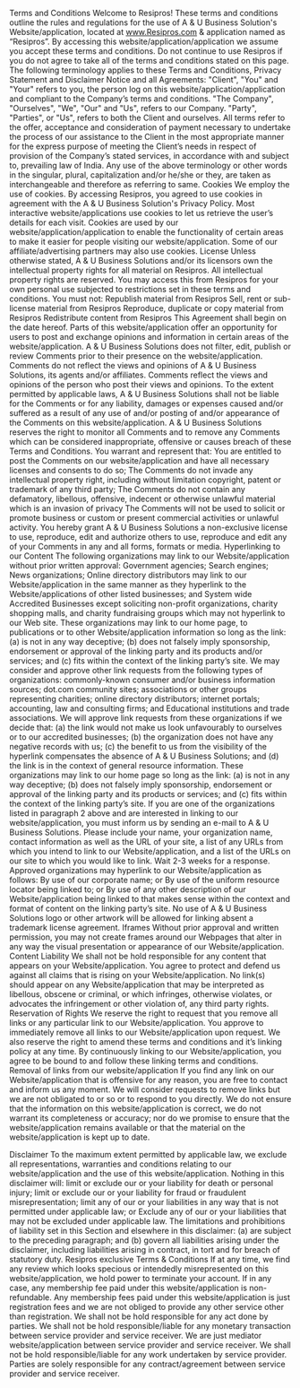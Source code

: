 Terms and Conditions
Welcome to Resipros!
These terms and conditions outline the rules and regulations for the use of A & U Business Solution's Website/application, located at www.Resipros.com & application named as “Resipros”.
By accessing this website/application/application we assume you accept these terms and conditions. Do not continue to use Resipros if you do not agree to take all of the terms and conditions stated on this page.
The following terminology applies to these Terms and Conditions, Privacy Statement and Disclaimer Notice and all Agreements: "Client", "You" and "Your" refers to you, the person log on this website/application/application and compliant to the Company’s terms and conditions. "The Company", "Ourselves", "We", "Our" and "Us", refers to our Company. "Party", "Parties", or "Us", refers to both the Client and ourselves. All terms refer to the offer, acceptance and consideration of payment necessary to undertake the process of our assistance to the Client in the most appropriate manner for the express purpose of meeting the Client’s needs in respect of provision of the Company’s stated services, in accordance with and subject to, prevailing law of India. Any use of the above terminology or other words in the singular, plural, capitalization and/or he/she or they, are taken as interchangeable and therefore as referring to same.
Cookies
We employ the use of cookies. By accessing Resipros, you agreed to use cookies in agreement with the A & U Business Solution's Privacy Policy.
Most interactive website/applications use cookies to let us retrieve the user’s details for each visit. Cookies are used by our website/application/application to enable the functionality of certain areas to make it easier for people visiting our website/application. Some of our affiliate/advertising partners may also use cookies.
License
Unless otherwise stated, A & U Business Solutions and/or its licensors own the intellectual property rights for all material on Resipros. All intellectual property rights are reserved. You may access this from Resipros for your own personal use subjected to restrictions set in these terms and conditions.
You must not:
Republish material from Resipros
Sell, rent or sub-license material from Resipros
Reproduce, duplicate or copy material from Resipros
Redistribute content from Resipros
This Agreement shall begin on the date hereof.
Parts of this website/application offer an opportunity for users to post and exchange opinions and information in certain areas of the website/application. A & U Business Solutions does not filter, edit, publish or review Comments prior to their presence on the website/application. Comments do not reflect the views and opinions of A & U Business Solutions, its agents and/or affiliates. Comments reflect the views and opinions of the person who post their views and opinions. To the extent permitted by applicable laws, A & U Business Solutions shall not be liable for the Comments or for any liability, damages or expenses caused and/or suffered as a result of any use of and/or posting of and/or appearance of the Comments on this website/application.
A & U Business Solutions reserves the right to monitor all Comments and to remove any Comments which can be considered inappropriate, offensive or causes breach of these Terms and Conditions.
You warrant and represent that:
You are entitled to post the Comments on our website/application and have all necessary licenses and consents to do so;
The Comments do not invade any intellectual property right, including without limitation copyright, patent or trademark of any third party;
The Comments do not contain any defamatory, libellous, offensive, indecent or otherwise unlawful material which is an invasion of privacy
The Comments will not be used to solicit or promote business or custom or present commercial activities or unlawful activity.
You hereby grant A & U Business Solutions a non-exclusive license to use, reproduce, edit and authorize others to use, reproduce and edit any of your Comments in any and all forms, formats or media.
Hyperlinking to our Content
The following organizations may link to our Website/application without prior written approval:
Government agencies;
Search engines;
News organizations;
Online directory distributors may link to our Website/application in the same manner as they hyperlink to the Website/applications of other listed businesses; and
System wide Accredited Businesses except soliciting non-profit organizations, charity shopping malls, and charity fundraising groups which may not hyperlink to our Web site.
These organizations may link to our home page, to publications or to other Website/application information so long as the link: (a) is not in any way deceptive; (b) does not falsely imply sponsorship, endorsement or approval of the linking party and its products and/or services; and (c) fits within the context of the linking party’s site.
We may consider and approve other link requests from the following types of organizations:
commonly-known consumer and/or business information sources;
dot.com community sites;
associations or other groups representing charities;
online directory distributors;
internet portals;
accounting, law and consulting firms; and
Educational institutions and trade associations.
We will approve link requests from these organizations if we decide that: (a) the link would not make us look unfavourably to ourselves or to our accredited businesses; (b) the organization does not have any negative records with us; (c) the benefit to us from the visibility of the hyperlink compensates the absence of A & U Business Solutions; and (d) the link is in the context of general resource information.
These organizations may link to our home page so long as the link: (a) is not in any way deceptive; (b) does not falsely imply sponsorship, endorsement or approval of the linking party and its products or services; and (c) fits within the context of the linking party’s site.
If you are one of the organizations listed in paragraph 2 above and are interested in linking to our website/application, you must inform us by sending an e-mail to A & U Business Solutions. Please include your name, your organization name, contact information as well as the URL of your site, a list of any URLs from which you intend to link to our Website/application, and a list of the URLs on our site to which you would like to link. Wait 2-3 weeks for a response.
Approved organizations may hyperlink to our Website/application as follows:
By use of our corporate name; or
By use of the uniform resource locator being linked to; or
By use of any other description of our Website/application being linked to that makes sense within the context and format of content on the linking party’s site.
No use of A & U Business Solutions logo or other artwork will be allowed for linking absent a trademark license agreement.
Iframes
Without prior approval and written permission, you may not create frames around our Webpages that alter in any way the visual presentation or appearance of our Website/application.
Content Liability
We shall not be hold responsible for any content that appears on your Website/application. You agree to protect and defend us against all claims that is rising on your Website/application. No link(s) should appear on any Website/application that may be interpreted as libellous, obscene or criminal, or which infringes, otherwise violates, or advocates the infringement or other violation of, any third party rights.
Reservation of Rights
We reserve the right to request that you remove all links or any particular link to our Website/application. You approve to immediately remove all links to our Website/application upon request. We also reserve the right to amend these terms and conditions and it’s linking policy at any time. By continuously linking to our Website/application, you agree to be bound to and follow these linking terms and conditions.
Removal of links from our website/application
If you find any link on our Website/application that is offensive for any reason, you are free to contact and inform us any moment. We will consider requests to remove links but we are not obligated to or so or to respond to you directly.
We do not ensure that the information on this website/application is correct, we do not warrant its completeness or accuracy; nor do we promise to ensure that the website/application remains available or that the material on the website/application is kept up to date.


Disclaimer
To the maximum extent permitted by applicable law, we exclude all representations, warranties and conditions relating to our website/application and the use of this website/application. Nothing in this disclaimer will:
limit or exclude our or your liability for death or personal injury;
limit or exclude our or your liability for fraud or fraudulent misrepresentation;
limit any of our or your liabilities in any way that is not permitted under applicable law; or
Exclude any of our or your liabilities that may not be excluded under applicable law.
The limitations and prohibitions of liability set in this Section and elsewhere in this disclaimer: (a) are subject to the preceding paragraph; and (b) govern all liabilities arising under the disclaimer, including liabilities arising in contract, in tort and for breach of statutory duty.
Resipros exclusive Terms & Conditions
If at any time, we find any review which looks specious or intendedly misrepresented on this website/application, we hold power to terminate your account.
If in any case, any membership fee paid under this website/application is non-refundable.
Any membership fees paid under this website/application is just registration fees and we are not obliged to provide any other service other than registration.
We shall not be hold responsible for any act done by parties.
We shall not be hold responsible/liable for any monetary transaction between service provider and service receiver.
We are just mediator website/application between service provider and service receiver.
We shall not be hold responsible/liable for any work undertaken by service provider.
Parties are solely responsible for any contract/agreement between service provider and service receiver.
